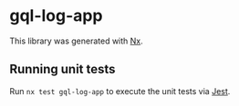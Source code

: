 # gql-log-app

This library was generated with [Nx](https://nx.dev).

## Running unit tests

Run `nx test gql-log-app` to execute the unit tests via [Jest](https://jestjs.io).

